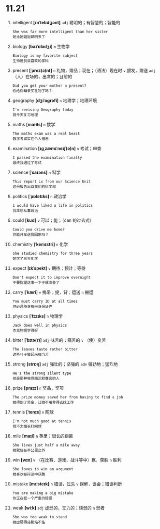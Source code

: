 # 11.21

1. intelligent **[ɪnˈtelɪdʒənt]** `adj` 聪明的；有智慧的；智能的

   ```
   She was far more intelligent than her sister
   她比她姐姐聪明多了
   ```

2. biology **[baɪˈɒlədʒi]** `n` 生物学

   ```
   Biology is my favorite subject
   生物是我最喜欢的学科
   ```

3. present **[ˈprez(ə)nt]** `n` 礼物，赠品；现在；（语法）现在时 `v` 颁发，赠送 `adj` （人）在场的，出席的；目前的

   ```
   Did you get your mother a present?
   你给你母亲买礼物了吗？
   ```

4. geography **[dʒiˈɒɡrəfi]** `n` 地理学；地理环境

   ```
   I'm revising Geography today
   我今天复习地理
   ```

5. maths **[mæθs]** `n` 数学

   ```
   The maths exam was a real beast
   数学考试实在令人憎恶
   ```

6. examination **[ɪɡˌzæmɪˈneɪʃ(ə)n]** `n` 考试；审查

   ```
   I passed the examination finally
   最终我通过了考试
   ```

7. science **[ˈsaɪəns]** `n` 科学

   ```
   This report is from our Science Unit
   这份报告出自我们的科学部
   ```

8. politics **[ˈpɒlətɪks]** `n` 政治学

   ```
   I would have liked a life in politics
   我本想从事政治
   ```

9. could **[kʊd]** `v` 可以；能；（can 的过去式）

   ```
   Could you drive me home?
   你能开车送我回家吗？
   ```

10. chemistry **[ˈkemɪstri]** `n` 化学

    ```
    She studied chemistry for three years
    她学了三年化学
    ```

11. expect **[ɪkˈspekt]** `v` 期待；预计；等待

    ```
    Don't expect it to improve overnight
    不要指望这事一下子就改善了
    ```

12. carry **[ˈkæri]** `v` 携带；提，背；运送 `n` 搬运

    ```
    You must carry ID at all times
    你必须随身携带身份证件
    ```

13. physics **[ˈfɪzɪks]** `n` 物理学

    ```
    Jack does well in physics
    杰克物理学得好
    ```

14. bitter **[ˈbɪtə(r)]** `adj` 味苦的；痛苦的 `v` （使）变苦

    ```
    The leaves taste rather bitter
    这些叶子尝起来相当苦
    ```

15. strong **[strɒŋ]** `adj` 强壮的；坚强的 `adv` 强劲地；猛烈地

    ```
    He's the strong silent type
    他是那种强悍而沉默寡言的人
    ```

16. prize **[praɪz]** `n` 奖品，奖项

    ```
    The prize money saved her from having to find a job
    她得到了奖金，让她不用非得去找工作
    ```

17. tennis **[ˈtenɪs]** `n` 网球

    ```
    I'm not much good at tennis
    我不太擅长打网球
    ```

18. mile **[maɪl]** `n` 英里；很长的距离

    ```
    She lives just half a mile away
    她就住在半公里之外
    ```

19. win **[wɪn]** `v` （在比赛、游戏、战斗等中）赢，获胜 `n` 胜利

    ```
    She loves to win an argument
    她喜欢在辩论中获胜
    ```

20. mistake **[mɪˈsteɪk]** `n` 错误，过失 `v` 误解，误会；错误判断

    ```
    You are making a big mistake
    你正在犯一个严重的错误
    ```

21. weak **[wiːk]** `adj` 虚弱的，无力的；懦弱的 `n` 弱者
    ```
    She was too weak to stand
    她虚弱得站都站不住
    ```
